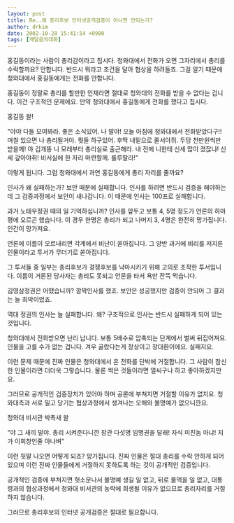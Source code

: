 ```yaml
---
layout: post
title: Re..왜 총리후보 인터넷공개검증이 아니면 안되는가?
author: drkim
date: 2002-10-28 15:41:54 +0900
tags: [깨달음의대화]
---
```

홍길동이라는 사람이 총리감이라고 칩시다. 청와대에서 전화가 오면 그자리에서 총리를 수락할까요? 안합니다. 반드시 뭐라고 조건을 달아 협상을 하려들죠. 그걸 알기 때문에 청와대에서 홍길동에게는 전화를 안합니다.
  

  
홍길동이 정말로 총리를 할만한 인재라면 절대로 청와대의 전화를 받을 수 없다는 겁니다. 이건 구조적인 문제에요. 만약 청와대에서 홍길동에게 전화를 했다고 칩시다.
  

  
홍길동 왈!
  

  
"야야 다들 모여봐라. 좋은 소식있어. 나 말야! 오늘 아침에 청와대에서 전화받았다구!! 며칠 있으면 나 총리될거야. 뭣들 하구있어. 후딱 내밑으로 줄서야쥐. 두당 천만원씩만 받을께! 야 김개똥 니 모레부터 총리실로 출근해라. 내 전에 니한테 신세 많이 졌잖냐! 신세 갚아야쥐! 비서실에 한 자리 마련할께. 룰루랄라!"
  

  
이렇게 됩니다. 그럼 청와대에서 과연 홍길동에게 총리 자리를 줄까요?
  

  
인사가 왜 실패하는가? 보안 때문에 실패합니다. 인사를 하려면 반드시 검증을 해야하는데 그 검증과정에서 보안이 새나갑니다. 이 때문에 인사는 100프로 실패합니다.
  

  
과거 노태우정권 때의 일 기억하십니까? 인사를 앞두고 보통 4, 5명 정도가 언론의 하마평에 오르곤 했습니다. 이 경우 한명은 총리가 되고 나머지 3, 4명은 완전히 망가집니다. 인간이 망가져요.
  

  
언론에 이름이 오르내리면 각계에서 비난이 쏟아집니다. 그 양반 과거에 비리를 저지른 인물이라고 투서가 무더기로 쏟아집니다.
  

  
그 투서들 중 일부는 총리후보가 경쟁후보를 낙마시키기 위해 고의로 조작한 투서입니다. 이름이 거론된 당사자는 총리도 못되고 언론을 타서 욕만 잔뜩 먹습니다.
  

  
김영삼정권은 어땠습니까? 깜짝인사를 했죠. 보안은 성공했지만 검증이 안되어 그 결과는 늘 최악이었죠.
  

  
역대 정권의 인사는 늘 실패합니다. 왜? 구조적으로 인사는 반드시 실패하게 되어 있는 것입니다.
  

  
청와대에서 전화받으면 난리 납니다. 보통 5배수로 압축되는 단계에서 벌써 뒤집어져요. 인물을 고를 수가 없는 겁니다. 겨우 골랐다는게 장상이고 장대환이에요. 실패지요.
  

  
이런 문제 때문에 진짜 인물은 청와대에서 온 전화를 단박에 거절합니다. 그 사람이 참신한 인물이라면 더더욱 그렇습니다. 물론 썩은 것들이라면 얼씨구나 하고 좋아하겠지만요.
  

  
그러므로 공개적인 검증장치가 있어야 하며 공론에 부쳐지면 거절할 이유가 없지요. 청와대측과 서로 밀고 당기는 협상과정에서 생겨나는 오해와 불명예가 없으니깐요.
  

  
청와대 비서관 박촉새 왈
  
"야 그 새끼 말야. 총리 시켜준다니깐 장관 다섯명 임명권을 달래! 자식 미친놈 아냐! 지가 이회창인줄 아나벼"
  

  
이런 뒷말 나오면 어떻게 되죠? 망가집니다. 진짜 인물은 절대 총리를 수락 안하게 되어 있으며 이런 진짜 인물들에게 거절하지 못하도록 하는 것이 공개적인 검증입니다.
  

  
공개적인 검증에 부쳐지면 헛소문나서 불명예 생길 일 없고, 뒤로 물먹을 일 없고, 대통령과의 협상과정에서 청와대 비서관의 농락에 희생될 이유가 없으므로 총리자리를 거절하지 않습니다.
  

  
그러므로 총리후보의 인터넷 공개검증은 절대로 필요합니다.
